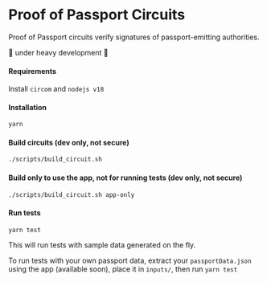 # Proof of Passport Circuits

Proof of Passport circuits verify signatures of passport-emitting authorities.

🚧 under heavy development 🚧

#### Requirements

Install `circom` and `nodejs v18`

#### Installation

```bash
yarn
```

#### Build circuits (dev only, not secure)

```bash
./scripts/build_circuit.sh
```

#### Build only to use the app, not for running tests (dev only, not secure)

```bash
./scripts/build_circuit.sh app-only
```

#### Run tests

```bash
yarn test
```

This will run tests with sample data generated on the fly.

To run tests with your own passport data, extract your `passportData.json` using the app (available soon), place it in `inputs/`, then run `yarn test`
